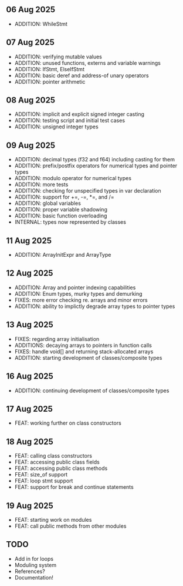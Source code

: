 ## 06 Aug 2025

- ADDITION: WhileStmt

## 07 Aug 2025

- ADDITION: verifying mutable values
- ADDITION: unused functions, externs and variable warnings 
- ADDITION: IfStmt, ElseIfStmt
- ADDITION: basic deref and address-of unary operators
- ADDITION: pointer arithmetic

## 08 Aug 2025

- ADDITION: implicit and explicit signed integer casting
- ADDITION: testing script and initial test cases
- ADDITION: unsigned integer types

## 09 Aug 2025

- ADDITION: decimal types (f32 and f64) including casting for them
- ADDITION: prefix/postfix operators for numerical types and pointer types
- ADDITION: modulo operator for numerical types
- ADDITION: more tests
- ADDITION: checking for unspecified types in var declaration
- ADDITION: support for +=, -=, *=, and /=
- ADDITION: global variables
- ADDITION: proper variable shadowing
- ADDITION: basic function overloading
- INTERNAL: types now represented by classes

## 11 Aug 2025

- ADDITION: ArrayInitExpr and ArrayType

## 12 Aug 2025

- ADDITION: Array and pointer indexing capabilities
- ADDITION: Enum types, murky types and demurking
- FIXES: more error checking re. arrays and minor errors
- ADDITION: ability to implictly degrade array types to pointer types

## 13 Aug 2025

- FIXES: regarding array initialisation
- ADDITIONS: decaying arrays to pointers in function calls
- FIXES: handle void[] and returning stack-allocated arrays
- ADDITION: starting development of classes/composite types

## 16 Aug 2025

- ADDITION: continuing development of classes/composite types

## 17 Aug 2025

- FEAT: working further on class constructors

## 18 Aug 2025

- FEAT: calling class constructors
- FEAT: accessing public class fields
- FEAT: accessing public class methods
- FEAT: size_of support
- FEAT: loop stmt support
- FEAT: support for break and continue statements

## 19 Aug 2025

- FEAT: starting work on modules
- FEAT: call public methods from other modules

## TODO

- Add in for loops 
- Moduling system
- References?
- Documentation!